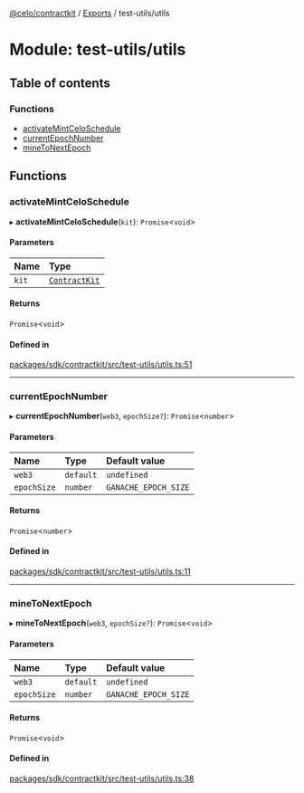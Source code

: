 [@celo/contractkit](../README.md) / [Exports](../modules.md) / test-utils/utils

# Module: test-utils/utils

## Table of contents

### Functions

- [activateMintCeloSchedule](test_utils_utils.md#activatemintceloschedule)
- [currentEpochNumber](test_utils_utils.md#currentepochnumber)
- [mineToNextEpoch](test_utils_utils.md#minetonextepoch)

## Functions

### activateMintCeloSchedule

▸ **activateMintCeloSchedule**(`kit`): `Promise`\<`void`\>

#### Parameters

| Name | Type |
| :------ | :------ |
| `kit` | [`ContractKit`](../classes/kit.ContractKit.md) |

#### Returns

`Promise`\<`void`\>

#### Defined in

[packages/sdk/contractkit/src/test-utils/utils.ts:51](https://github.com/celo-org/developer-tooling/blob/master/packages/sdk/contractkit/src/test-utils/utils.ts#L51)

___

### currentEpochNumber

▸ **currentEpochNumber**(`web3`, `epochSize?`): `Promise`\<`number`\>

#### Parameters

| Name | Type | Default value |
| :------ | :------ | :------ |
| `web3` | `default` | `undefined` |
| `epochSize` | `number` | `GANACHE_EPOCH_SIZE` |

#### Returns

`Promise`\<`number`\>

#### Defined in

[packages/sdk/contractkit/src/test-utils/utils.ts:11](https://github.com/celo-org/developer-tooling/blob/master/packages/sdk/contractkit/src/test-utils/utils.ts#L11)

___

### mineToNextEpoch

▸ **mineToNextEpoch**(`web3`, `epochSize?`): `Promise`\<`void`\>

#### Parameters

| Name | Type | Default value |
| :------ | :------ | :------ |
| `web3` | `default` | `undefined` |
| `epochSize` | `number` | `GANACHE_EPOCH_SIZE` |

#### Returns

`Promise`\<`void`\>

#### Defined in

[packages/sdk/contractkit/src/test-utils/utils.ts:38](https://github.com/celo-org/developer-tooling/blob/master/packages/sdk/contractkit/src/test-utils/utils.ts#L38)
